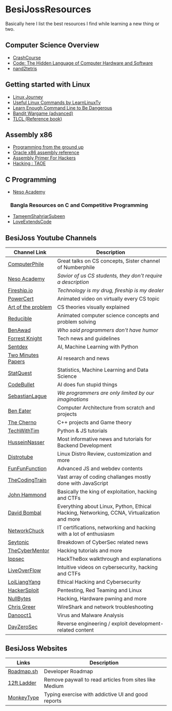 # BesiJossResources

Basically here I list the best resources I find while learning a new thing or two.

## Computer Science Overview

- [CrashCourse](https://www.youtube.com/playlist?list=PL8dPuuaLjXtNlUrzyH5r6jN9ulIgZBpdo)
- [Code: The Hidden Language of Computer Hardware and Software](<https://raw.githubusercontent.com/muditbac/Reading/master/programming/Charles%20Petzold-Code_%20The%20Hidden%20Language%20of%20Computer%20Hardware%20and%20Software-Microsoft%20Press%20(2000).pdf>)
- [nand2tetris](https://www.nand2tetris.org/)

## Getting started with Linux

- [Linux Journey](https://linuxjourney.com/)
- [Useful Linux Commands by LearnLinuxTv](https://www.youtube.com/playlist?list=PLT98CRl2KxKHaKA9-4_I38sLzK134p4GJ)
- [Learn Enough Command Line to Be Dangerous](https://pdfroom.com/books/learn-enough-command-line-to-be-dangerous-a-tutorial-introduction-to-the-unix-command-line/1j5KLrKGdKr/download)
- [Bandit Wargame (advanced)](https://overthewire.org/wargames/bandit/)
- [TLCL (Reference book)](<https://raw.githubusercontent.com/santosh373/Linux-Basics/master/The%20Linux%20Command%20Line%2C%20A%20Complete%20Introduction%202nd%20(2013).pdf>)

## Assembly x86

- [Programming from the ground up](http://nongnu.askapache.com/pgubook/ProgrammingGroundUp-1-0-lettersize.pdf)
- [Oracle x86 assembly reference](https://docs.oracle.com/cd/E19641-01/802-1948/802-1948.pdf)
- [Assembly Primer For Hackers](https://youtube.com/playlist?list=PL6brsSrstzga43kcZRn6nbSi_GeXoZQhR)
- [Hacking : TAOE](<https://raw.githubusercontent.com/vxlabinfo/lib/master/exploit/Hacking-%20The%20Art%20of%20Exploitation%20(2nd%20ed.%202008)%20-%20Erickson.pdf>)

## C Programming

- [Neso Academy](https://www.youtube.com/playlist?list=PLBlnK6fEyqRhX6r2uhhlubuF5QextdCSM)

### &nbsp; &nbsp; Bangla Resources on C and Competitive Programming

- [TameemShahriarSubeen](https://www.rokomari.com/book/123261/computer-programming-1st-2nd-and-3rd-khondo-rokomari-collection)
- [LoveExtendsCode](https://www.youtube.com/c/LoveExtendsCode/)

## BesiJoss Youtube Channels

| Channel Link                                                                  | Description                                                                                |
| ----------------------------------------------------------------------------- | ------------------------------------------------------------------------------------------ |
| [ComputerPhile](https://www.youtube.com/user/Computerphile)                   | Great talks on CS concepts, Sister channel of Numberphile                                  |
| [Neso Academy](https://www.youtube.com/c/nesoacademy/)                        | _Savior of us CS students, they don't require a description_                               |
| [Fireship.io](https://www.youtube.com/c/Fireship)                             | _Technology is my drug, fireship is my dealer_                                             |
| [PowerCert](https://www.youtube.com/c/PowerCertAnimatedVideos)                | Animated video on virtually every CS topic                                                 |
| [Art of the problem](https://www.youtube.com/c/ArtOfTheProblem)               | CS theories visually explained                                                             |
| [Reducible](https://www.youtube.com/c/Reducible)                              | Animated computer science concepts and problem solving                                     |
| [BenAwad](https://www.youtube.com/c/BenAwad97)                                | _Who said programmers don't have humor_                                                    |
| [Forrest Knight](https://www.youtube.com/c/FKnight)                           | Tech news and guidelines                                                                   |
| [Sentdex](https://www.youtube.com/c/sentdex/)                                 | AI, Machine Learning with Python                                                           |
| [Two Minutes Papers](https://www.youtube.com/c/K%C3%A1rolyZsolnai/)           | AI research and news                                                                       |
| [ StatQuest](https://www.youtube.com/c/joshstarmer/)                          | Statistics, Machine Learning and Data Science                                              |
| [CodeBullet](https://www.youtube.com/c/CodeBullet/)                           | AI does fun stupid things                                                                  |
| [SebastianLague](https://www.youtube.com/c/SebastianLague)                    | _We programmers are only limited by our imaginations_                                      |
| [Ben Eater](https://www.youtube.com/c/BenEater)                               | Computer Architecture from scratch and projects                                            |
| [The Cherno](https://www.youtube.com/c/TheChernoProject)                      | C++ projects and Game theory                                                               |
| [TechWithTim](https://www.youtube.com/c/TechWithTim)                          | Python & JS tutorials                                                                      |
| [HusseinNasser](https://www.youtube.com/c/HusseinNasser-software-engineering) | Most informative news and tutorials for Backend Development                                |
| [Distrotube](https://www.youtube.com/c/DistroTube/)                           | Linux Distro Review, customization and more                                                |
| [FunFunFunction](https://www.youtube.com/c/funfunfunction)                    | Advanced JS and webdev contents                                                            |
| [TheCodingTrain](https://www.youtube.com/c/TheCodingTrain)                    | Vast array of coding challanges mostly done with JavaScript                                |
| [John Hammond](https://www.youtube.com/c/JohnHammond010)                      | Basically the king of exploitation, hacking and CTFs                                       |
| [David Bombal](https://www.youtube.com/c/DavidBombal)                         | Everything about Linux, Python, Ethical Hacking, Networking, CCNA, Virtualization and more |
| [NetworkChuck](https://www.youtube.com/c/NetworkChuck)                        | IT certifications, networking and hacking with a lot of enthusiasm                         |
| [Seytonic](https://www.youtube.com/c/Seytonic)                                | Breakdown of CyberSec related news                                                         |
| [TheCyberMentor](https://www.youtube.com/c/TheCyberMentor)                    | Hacking tutorials and more                                                                 |
| [Ippsec](https://www.youtube.com/c/ippsec/)                                   | HackTheBox walkthrough and explanations                                                    |
| [LiveOverFlow](https://www.youtube.com/c/LiveOverflow/)                       | Intuitive videos on cybersecurity, hacking and CTFs                                        |
| [LoiLiangYang](https://www.youtube.com/c/LoiLiangYang/)                       | Ethical Hacking and Cybersecurity                                                          |
| [HackerSploit](https://www.youtube.com/c/HackerSploit)                        | Pentesting, Red Teaming and Linux                                                          |
| [NullBytes](https://www.youtube.com/c/NullByteWHT)                            | Hacking, Hardware pwning and more                                                          |
| [Chris Greer](https://www.youtube.com/c/ChrisGreer)                           | WireShark and network troubleshooting                                                      |
| [Danooct1](https://www.youtube.com/c/danooct1)                                | Virus and Malware Analysis                                                                 |
| [DayZeroSec](https://www.youtube.com/c/dayzerosec)                            | Reverse engineering / exploit development-related content                                  |

## BesiJoss Websites

| Links                                 | Description                                            |
| ------------------------------------- | ------------------------------------------------------ |
| [Roadmap.sh](https://roadmap.sh/)     | Developer Roadmap                                      |
| [12ft Ladder](https://12ft.io/)       | Remove paywall to read articles from sites like Medium |
| [MonkeyType](https://monkeytype.com/) | Typing exercise with addictive UI and good reports     |
